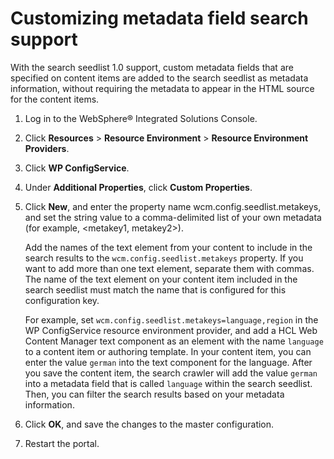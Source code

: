 # Customizing metadata field search support

With the search seedlist 1.0 support, custom metadata fields that are specified on content items are added to the search seedlist as metadata information, without requiring the metadata to appear in the HTML source for the content items.

1.  Log in to the WebSphere® Integrated Solutions Console.

2.  Click **Resources** \> **Resource Environment** \> **Resource Environment Providers**.

3.  Click **WP ConfigService**.

4.  Under **Additional Properties**, click **Custom Properties**.

5.  Click **New**, and enter the property name wcm.config.seedlist.metakeys, and set the string value to a comma-delimited list of your own metadata \(for example, <metakey1, metakey2\>\).

    Add the names of the text element from your content to include in the search results to the `wcm.config.seedlist.metakeys` property. If you want to add more than one text element, separate them with commas. The name of the text element on your content item included in the search seedlist must match the name that is configured for this configuration key.

    For example, set `wcm.config.seedlist.metakeys=language,region` in the WP ConfigService resource environment provider, and add a HCL Web Content Manager text component as an element with the name `language` to a content item or authoring template. In your content item, you can enter the value `german` into the text component for the language. After you save the content item, the search crawler will add the value `german` into a metadata field that is called `language` within the search seedlist. Then, you can filter the search results based on your metadata information.

6.  Click **OK**, and save the changes to the master configuration.

7.  Restart the portal.
